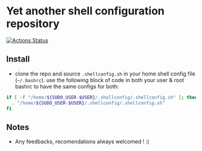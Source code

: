 # Yet another shell configuration repository

[![Actions Status](https://github.com/replicajune/shellconfig/workflows/Shellcheck/badge.svg)](https://github.com/replicajune/shellconfig/actions)

## Install

- clone the repo and source `.shellconfig.sh` in your home shell config file (`~/.bashrc`). use the following block of code in both your user & root bashrc to have the same configs for both:

``` sh
if [ -f "/home/${SUDO_USER-$USER}/.shellconfig/.shellconfig.sh" ]; then
  . "/home/${SUDO_USER-$USER}/.shellconfig/.shellconfig.sh"
fi
```

## Notes

- Any feedbacks, recomendations always welcomed ! :)
